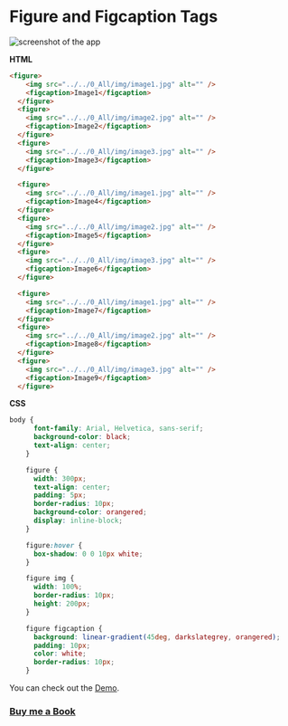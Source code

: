 # Figure and Figcaption Tags

![screenshot of the app](https://raw.githubusercontent.com/praveenorugantitech/praveenorugantitech-html/master/17_Figure_Figcaption/images/Figure.PNG)


**HTML**

```HTML
<figure>
    <img src="../../0_All/img/image1.jpg" alt="" />
    <figcaption>Image1</figcaption>
  </figure>
  <figure>
    <img src="../../0_All/img/image2.jpg" alt="" />
    <figcaption>Image2</figcaption>
  </figure>
  <figure>
    <img src="../../0_All/img/image3.jpg" alt="" />
    <figcaption>Image3</figcaption>
  </figure>

  <figure>
    <img src="../../0_All/img/image1.jpg" alt="" />
    <figcaption>Image4</figcaption>
  </figure>
  <figure>
    <img src="../../0_All/img/image2.jpg" alt="" />
    <figcaption>Image5</figcaption>
  </figure>
  <figure>
    <img src="../../0_All/img/image3.jpg" alt="" />
    <figcaption>Image6</figcaption>
  </figure>

  <figure>
    <img src="../../0_All/img/image1.jpg" alt="" />
    <figcaption>Image7</figcaption>
  </figure>
  <figure>
    <img src="../../0_All/img/image2.jpg" alt="" />
    <figcaption>Image8</figcaption>
  </figure>
  <figure>
    <img src="../../0_All/img/image3.jpg" alt="" />
    <figcaption>Image9</figcaption>
  </figure>
```

**CSS**

```CSS
body {
      font-family: Arial, Helvetica, sans-serif;
      background-color: black;
      text-align: center;
    }

    figure {
      width: 300px;
      text-align: center;
      padding: 5px;
      border-radius: 10px;
      background-color: orangered;
      display: inline-block;
    }

    figure:hover {
      box-shadow: 0 0 10px white;
    }

    figure img {
      width: 100%;
      border-radius: 10px;
      height: 200px;
    }

    figure figcaption {
      background: linear-gradient(45deg, darkslategrey, orangered);
      padding: 10px;
      color: white;
      border-radius: 10px;
    }
```

You can check out the [Demo](https://praveenoruganti.github.io/praveenorugantitech-html/17_Figure_Figcaption/Demo).

### [Buy me a Book](https://bit.ly/388sUbE)



